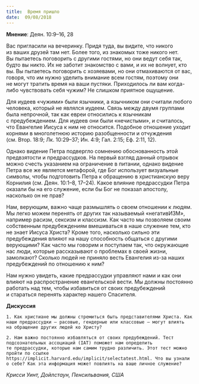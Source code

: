 ```yaml
---
title:  Время пришло
date:  09/08/2018
---
```


**Мнение**: Деян. 10:9–16, 28

Вас пригласили на вечеринку. Придя туда, вы видите, что никого из ваших друзей там нет. Более того, из знакомых тоже никого нет. Вы пытаетесь поговорить с другими гостями, но они ведут себя так, будто вы никто. Их не заботит знакомство с вами, и их не волнует, кто вы. Вы пытаетесь поговорить с хозяевами, но они отмахиваются от вас, говоря, что им нужно уделить внимание всем гостям, поэтому они не могут тратить время на ваши пустяки. Приходилось ли вам когда-либо чувствовать себя чужим? Не слишком приятное ощущение.

Для иудеев «чужими» были язычники, а язычником они считали любого человека, который не являлся иудеем. Связь между двумя группами была непрочной, так как евреи относились к язычникам с предубеждением. Для иудеев они были «нечистыми», и считалось, что Евангелие Иисуса к ним не относится. Подобное отношение уходит корнями в многолетнюю историю разобщенности и отчуждения (см. Втор. 18:9; Лк. 10:29–37; Ин. 4:9; Гал. 2:15; Еф. 2:11, 12).

Однако видение Петра подвергло сомнению обоснованность этой предвзятости и предрассудков. На первый взгляд данный отрывок можно счесть указанием на ограничение в питании, однако видение Петра все же является метафорой, где Бог использует визуальные символы, чтобы подготовить Петра к обращению в христианскую веру Корнилия (см. Деян. 10:1–8, 17–24). Какое влияние предрассудки Петра оказали бы на его служение, если бы Бог не показал апостолу, насколько он не прав?

Нам, верующим, важно чаще размышлять о своем отношении к людям. Мы легко можем перенять от других так называемый «негативИЗМ», например расизм, сексизм и классизм. Как часто мы позволяем своим собственным предубеждениям вмешиваться в наше служение тем, кто не знает Иисуса Христа? Кроме того, насколько сильно эти предубеждения влияют на нашу способность общаться с другими верующими? Как часто мы говорим и поступаем так, что окружающие нас люди, которые рассказывают о проблемах в своей жизни, замолкают? Сколько людей не приняло весть Евангелия из-за наших предубеждений по отношению к ним?

Нам нужно увидеть, какие предрассудки управляют нами и как они влияют на распространение евангельской вести. Мы должны постоянно работать над тем, чтобы избавиться от своих предубеждений и стараться перенять характер нашего Спасителя.

**Дискуссия**

`1.	Как христиане мы должны стремиться быть представителями Христа. Как наши предрассудки — расовые, гендерные или классовые — могут влиять на обращение других людей ко Христу?`

`2.	Нам важно постоянно избавляться от своих предубеждений. Тест подсознательных ассоциаций (IAT) поможет нам определить те предрассудки, которые нам самим трудно различить. Этот тест можно пройти по ссылке https://implicit.harvard.edu/implicit/selectatest.html. Что вы узнали о себе? Как эта информация может повлиять на ваше личное служение?`

_Крисси Уинт, Дойлстаун, Пенсильвания, США_